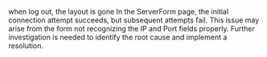 when log out, the layout is gone
In the ServerForm page, the initial connection attempt succeeds, but subsequent attempts fail. This issue may arise from the form not recognizing the IP and Port fields properly. Further investigation is needed to identify the root cause and implement a resolution.